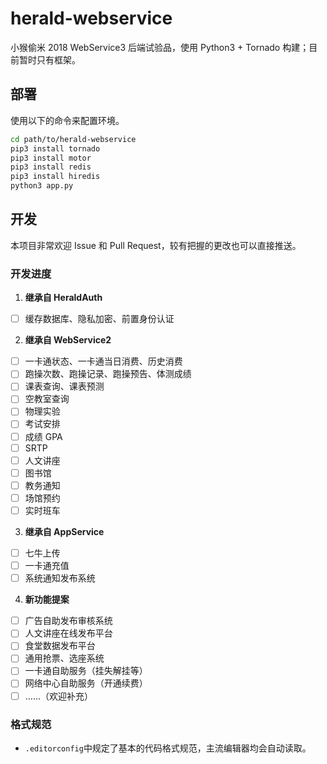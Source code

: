 # herald-webservice

小猴偷米 2018 WebService3 后端试验品，使用 Python3 + Tornado 构建；目前暂时只有框架。

## 部署

使用以下的命令来配置环境。

```bash
cd path/to/herald-webservice
pip3 install tornado
pip3 install motor
pip3 install redis
pip3 install hiredis
python3 app.py
```

## 开发

本项目非常欢迎 Issue 和 Pull Request，较有把握的更改也可以直接推送。

### 开发进度

1. **继承自 HeraldAuth**

  - [ ] 缓存数据库、隐私加密、前置身份认证

2. **继承自 WebService2**

  - [ ] 一卡通状态、一卡通当日消费、历史消费
  - [ ] 跑操次数、跑操记录、跑操预告、体测成绩
  - [ ] 课表查询、课表预测
  - [ ] 空教室查询
  - [ ] 物理实验
  - [ ] 考试安排
  - [ ] 成绩 GPA
  - [ ] SRTP
  - [ ] 人文讲座
  - [ ] 图书馆
  - [ ] 教务通知
  - [ ] 场馆预约
  - [ ] 实时班车

3. **继承自 AppService**

  - [ ] 七牛上传
  - [ ] 一卡通充值
  - [ ] 系统通知发布系统

4. **新功能提案**

  - [ ] 广告自助发布审核系统
  - [ ] 人文讲座在线发布平台
  - [ ] 食堂数据发布平台
  - [ ] 通用抢票、选座系统
  - [ ] 一卡通自助服务（挂失解挂等）
  - [ ] 网络中心自助服务（开通续费）
  - [ ] ……（欢迎补充）

### 格式规范

- `.editorconfig`中规定了基本的代码格式规范，主流编辑器均会自动读取。
